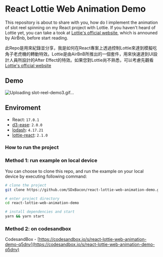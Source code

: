 # React Lottie Web Animation Demo
This repository is about to share with you, how do I implement the animation of slot reel spinning on my React project with Lottie. If you haven't heard of Lottie yet, you can take a took at [Lottie's official website](https://airbnb.design/lottie/), which is announed by AirBnb, before start reading.


此Repo是用來紀錄並分享，我是如何在React專案上透過控制Lottie來達到模擬吃角子老虎機的轉動特效。Lottie是由AirBnB所推出的一個套件，用來快速達到UI設計人員所設計的After Effect的特效。如果您對Lottie尚不熟悉，可以考慮先觀看[Lottie's official website](https://airbnb.design/lottie/)

## Demo
![Uploading slot-reel-demo3.gif…]()

## Enviroment
  - React: `17.0.1`
  - [d3-ease](https://github.com/d3/d3-ease): `2.0.0`
  - [lodash](https://github.com/lodash/lodash): `4.17.21`
  - [lottie-react](https://github.com/Gamote/lottie-react): `2.1.0`
### How to run the project
### Method 1: run example on local device
You can choose to clone this repo, and run the example on your local device by executing following command:
```bash
# clone the project
git clone https://github.com/SDxBacon/react-lottie-web-animation-demo.git

# enter project directory
cd react-lottie-web-animation-demo

# install dependencies and start
yarn && yarn start
```
### Method 2: on codesandbox
CodesandBox -  [https://codesandbox.io/s/react-lottie-web-animation-demo-q5dnv](https://codesandbox.io/s/react-lottie-web-animation-demo-q5dnv)

